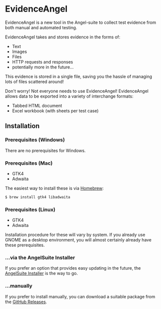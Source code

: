 # EvidenceAngel

EvidenceAngel is a new tool in the Angel-suite to collect test evidence from
both manual and automated testing.

EvidenceAngel takes and stores evidence in the forms of:

- Text
- Images
- Files
- HTTP requests and responses
- potentially more in the future…

This evidence is stored in a single file, saving you the hassle of managing lots
of files scattered around!

Don't worry! Not everyone needs to use EvidenceAngel! EvidenceAngel allows data
to be exported into a variety of interchange formats:

- Tabbed HTML document
- Excel workbook (with sheets per test case)

## Installation

### Prerequisites (Windows)

There are no prerequisites for Windows.

### Prerequisites (Mac)

- GTK4
- Adwaita

The easiest way to install these is via [Homebrew](https://brew.sh):

```sh
$ brew install gtk4 libadwaita
```

### Prerequisites (Linux)

- GTK4
- Adwaita

Installation procedure for these will vary by system. If you already use GNOME
as a desktop environment, you will almost certainly already have these
prerequisites.

### …via the AngelSuite Installer

If you prefer an option that provides easy updating in the future, the
[AngelSuite Installer](https://github.com/lilopkins/angelsuite-installer) is the
way to go.

### …manually

If you prefer to install manually, you can download a suitable package from the
[GitHub Releases](https://github.com/lilopkins/angelsuite-installer/releases).
